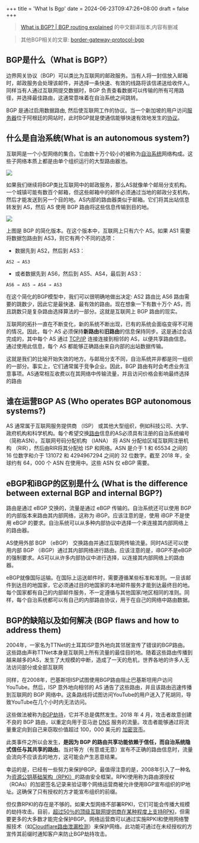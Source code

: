 +++
title = 'What Is Bgp'
date = 2024-06-23T09:47:26+08:00
draft = false
+++

> [What is BGP? | BGP routing explained](https://www.cloudflare.com/learning/security/glossary/what-is-bgp/) 的中文翻译版本,内容有删减

> 其他BGP相关的文章: [border-gateway-protocol-bgp](https://www.imperva.com/learn/ddos/border-gateway-protocol-bgp/)

BGP是什么（What is BGP?）
------------

边界网关协议（BGP）可以类比为互联网的邮政服务。当有人将一封信放入邮箱时，邮政服务会处理该邮件，并选择一条快速、有效的线路将该信递送给收件人。同样当有人通过互联网提交数据时，BGP 负责查看数据可以传输的所有可用路径，并选择最佳路由，这通常意味着在自治系统之间跳转。

BGP 是通过启用数据路由, 然后使互联网工作的协议。当一个新加坡的用户访问[服务器](https://www.cloudflare.com/learning/cdn/glossary/origin-server/)位于阿根廷的网站时，此时BGP就是使通信能够快速有效地发生的[协议](https://www.cloudflare.com/learning/network-layer/what-is-a-protocol/)。

什么是自治系统(What is an autonomous system?)
-----------------------------

互联网是一个小型网络的集合。它由数十万个较小的被称为[自治系统](https://www.cloudflare.com/learning/network-layer/what-is-an-autonomous-system/)网络构成。这些子网络本质上都是由单个组织运行的大型路由器池。

![](/pics/network-of-networks.svg)

如果我们继续将BGP类比互联网中的邮政服务，那么AS就像单个邮局分支机构。一个城镇可能有数百个邮箱，但这些邮箱中的邮件必须通过当地的邮政分支机构，然后才能发送到另一个目的地。AS内部的路由器类似于邮箱。它们将其出站信息转发到 AS，然后 AS 使用 BGP 路由将这些信息传输到目的地。


![](/pics/bgp-simplified.svg)

上图是 BGP 的简化版本。在这个版本中，互联网上只有六个 AS。如果 AS1 需要将数据包路由到 AS3，则它有两个不同的选项：

- 数据先到 AS2，然后到 AS3：

```
AS2 → AS3
```
- 或者数据先到 AS6，然后到 AS5、AS4，最后到 AS3：

```
AS6 → AS5 → AS4 → AS3
```
在这个简化的BGP模型中，我们可以很明确地做出决定: AS2 路由比 AS6 路由需要的跳数少，因此它是最快速、最有效的路由。现在想象一下有数十万个 AS，而且跳数只是复杂路由选择算法的一部分。这就是互联网上 BGP 路由的现实。

互联网的拓扑一直在不断变化，新的系统不断出现，已有的系统会面临变得不可用的情况。因此，每个 AS 必须保持**新路由**和**旧路由**的信息保持同步。这是通过会话完成的，其中每个 AS 通过 [TCP/IP](https://www.cloudflare.com/learning/ddos/glossary/tcp-ip/) 连接连接到相邻的 AS，以便共享路由信息。通过使用此信息，每个 AS 都能够正确路由来自内部的出站数据传输。

这就是我们的比喻开始失效的地方。与邮局分支不同，自治系统并非都是同一组织的一部分。事实上，它们通常属于竞争企业。因此，BGP 路由有时会考虑业务注意事项。AS通常相互收费以在其网络中传输流量，并且访问价格会影响最终选择的路由

谁在运营BGP AS (Who operates BGP autonomous systems?)
------------------------------------

AS 通常属于互联网服务提供商 （ISP） 或其他大型组织，例如科技公司、大学、政府机构和科学机构。每个希望交换[路由](https://www.cloudflare.com/learning/network-layer/what-is-routing/)信息的AS必须具有注册的自治系统编号（简称ASN）。互联网号码分配机构 （IANA） 将 ASN 分配给区域互联网注册机构 （RIR），然后由RIR将其分配给 ISP 和网络。ASN 是介于 1 和 65534 之间的 16 位数字和介于 131072 和 4294967294 之间的 32 位数字。截至 2018 年，全球约有 64，000 个 ASN 在使用中。这些 ASN 仅 eBGP 需要。

eBGP和iBGP的区别是什么 (What is the difference between external BGP and internal BGP?)
-------------------------------------------------------------

路由是通过 eBGP 交换的，流量是通过 eBGP 传输的。自治系统还可以使用 BGP 的内部版本来路由其内部网络，这称为 iBGP。应该注意的是，使用 iBGP 不是使用 eBGP 的要求。自治系统可以从多种内部协议中选择一个来连接其内部网络上的路由器。

AS使用外部 BGP （eBGP） 交换路由并通过互联网传输流量。同时AS还可以使用内部 BGP （iBGP）通过其内部网络进行路由。应该注意的是，iBGP不是eBGP的强制要求。AS可以从许多内部协议中进行选择，以连接其内部网络上的路由器。

eBGP就像国际运输。在国际上运送邮件时，需要遵循某些标准和准则。一旦该邮件到达目的地国家，它必须通过目的地国家的本地邮件服务才能到达最终目的地。每个国家都有自己的内部邮件服务，不一定遵循与其他国家/地区相同的准则。同样，每个自治系统都可以有自己的内部路由协议，用于在自己的网络中路由数据。

BGP的缺陷以及如何解决 (BGP flaws and how to address them)
---------------------------------


2004年，一家名为TTNet的土耳其ISP意外地向其邻居宣传了错误的BGP路由。这些路由声称TTNet本身是互联网上所有流量的最佳目的地。随着这些路由传播到越来越多的AS，发生了大规模的中断，造成了一天的危机，世界各地的许多人无法访问部分或全部互联网

同样，在2008年，巴基斯坦ISP试图使用BGP路由阻止巴基斯坦用户访问YouTube。然后，ISP 意外地向相邻的 AS 通告了这些路由，并且该路由迅速传播到互联网的 BGP 网络中。这条路线将试图访问YouTube的用户送入了死胡同，导致YouTube在几个小时内无法访问。

这些做法被称为[BGP劫持](https://www.cloudflare.com/learning/security/glossary/bgp-hijacking/)，它并不总是偶然发生。2018 年 4 月，攻击者故意创建不良的 BGP 路由，以重定向用于亚马逊 [DNS](https://www.cloudflare.com/learning/dns/what-is-dns/) 服务的流量。攻击者能够通过将流量重定向到自己来窃取价值超过 100，000 美元的 [加密货币](https://www.cloudflare.com/learning/ddos/cryptocurrency-ddos-attacks/)。


此类事件之所以会发生，**是因为 BGP 的路由共享功能依赖于信任，而自治系统隐式信任与其共享的路由**。当对等方（有意或无意）宣布不正确的路由信息时，流量会流向不应该去的地方，这可能会产生恶意结果。


幸运的是，已经有一些努力来保护BGP。最值得注意的是，2008年引入了一种名为[资源公钥基础架构（RPKI）](https://blog.cloudflare.com/is-bgp-safe-yet-rpki-routing-security-initiative/)的路由安全框架。RPKI使用称为路由源授权（ROAs）的加密签名记录来验证哪个网络运营商被允许使用BGP宣布组织的IP地址。这确保了只有授权的方才能宣布组织的前缀。

但仅靠RPKI的存在是不够的。如果大型网络不部署RPKI，它们可能会传播大规模的劫持攻击。目前，[超过50％的顶级互联网提供商在某种程度上支持RPKI](https://isbgpsafeyet.com/)，但需要更多的大多数才能完全保护BGP。网络运营商可以通过实施RPKI和使用网络警报技术（如[Cloudflare路由泄漏检测](https://blog.cloudflare.com/route-leak-detection/)）来保护网络。此功能可通过在未经授权的方宣传其前缀时通知客户来防止BGP劫持攻击。
